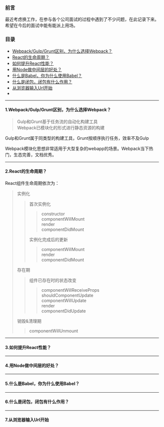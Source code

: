 ### 前言

最近考虑换工作，在参与各个公司面试的过程中遇到了不少问题，在此记录下来。希望在今后的面试中能有能派上用场。


### 目录
- [Webpack/Gulp/Grunt区别，为什么选择Webpack？](#1.Webpack/Gulp/Grunt区别，为什么选择Webpack？)
- [React的生命周期？](#2.React的生命周期？)
- [如何提升React性能？](#question3)
- [用Node做中间层的好处？](#question4)
- [什么是Babel，你为什么使用Babel？](#question5)
- [什么是闭包，闭包有什么作用？](#question6)
- [从浏览器输入Url开始](#question7)
-

***
#### 1.Webpack/Gulp/Grunt区别，为什么选择Webpack？

> Gulp和Grunt基于任务流的自动化构建工具  
> Webpack已模块化的形式进行静态资源的构建

Gulp和Grunt属于同类型的构建工具，Grunt按顺序执行任务，效率不及Gulp

Webpack模块化思想非常适用于大型复杂的webapp的场景。Webpack当下热门，生态完善，文档优秀。

***
#### 2.React的生命周期？

React组件生命周期依次为：
> 实例化
>> 首次实例化  
>>> constructor  
>>> componentWillMount  
>>> render  
>>> componentDidMount  
>>
>> 实例化完成后的更新  
>>> componentWillMount  
>>> render  
>>> componentDidMount  
>
> 存在期    
>> 组件已存在时的状态改变
>>> componentWillReceiveProps  
>>> shouldComponentUpdate  
>>> componentWillUpdate  
>>> render  
>>> componentDidUpdate
>
> 销毁&清理期  
>> componentWillUnmount


***
#### <p id='question3'>3.如何提升React性能？</p>


***
#### <p id='question4'>4.用Node做中间层的好处？</p>


***
#### <p id='question5'>5.什么是Babel，你为什么使用Babel？</p>


***
#### <p id='question6'>6.什么是闭包，闭包有什么作用？</p>


***
#### <p id='question7'>7.从浏览器输入Url开始</p>
